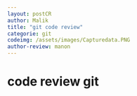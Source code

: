 ```yaml
---
layout: postCR
author: Malik
title: "git code review"
categorie: git
codeimg: /assets/images/Capturedata.PNG
author-review: manon
---
```


<h1> code review git<h1>